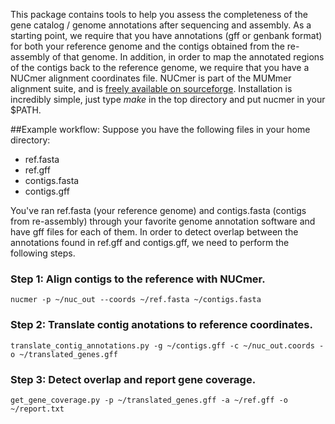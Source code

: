 This package contains tools to help you assess the completeness of the gene catalog / genome annotations after sequencing and assembly.  As a starting point, we require that you have annotations (gff or genbank format) for both your reference genome and the contigs obtained from the re-assembly of that genome.  In addition, in order to map the annotated regions of the contigs back to the reference genome, we require that you have a NUCmer alignment coordinates file.  NUCmer is part of the MUMmer alignment suite, and is [freely available on sourceforge](http://sourceforge.net/projects/mummer/files/).  Installation is incredibly simple, just type *make* in the top directory and put nucmer in your $PATH.  

##Example workflow:
Suppose you have the following files in your home directory:
* ref.fasta
* ref.gff
* contigs.fasta
* contigs.gff
 
You've ran ref.fasta (your reference genome) and contigs.fasta (contigs from re-assembly) through your favorite genome annotation software and have gff files for each of them.  In order to detect overlap between the annotations found in ref.gff and contigs.gff, we need to perform the following steps.

### Step 1:  Align contigs to the reference with NUCmer.  
    nucmer -p ~/nuc_out --coords ~/ref.fasta ~/contigs.fasta

### Step 2:  Translate contig anotations to reference coordinates. 
    translate_contig_annotations.py -g ~/contigs.gff -c ~/nuc_out.coords -o ~/translated_genes.gff
    
### Step 3:  Detect overlap and report gene coverage.
    get_gene_coverage.py -p ~/translated_genes.gff -a ~/ref.gff -o ~/report.txt
